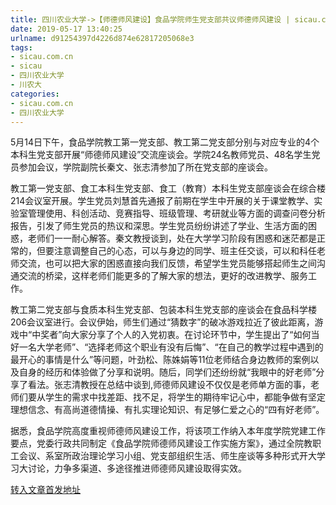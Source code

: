 ```yaml
---
title: 四川农业大学->【师德师风建设】食品学院师生党支部共议师德师风建设 | sicau.com.cn
date: 2019-05-17 13:40:25
urlname: d91254397d4226d874e62817205068e3
tags: 
- sicau.com.cn
- sicau
- 四川农业大学
- 川农大
categories:
- sicau.com.cn
- 四川农业大学
---
```



5月14日下午，食品学院教工第一党支部、教工第二党支部分别与对应专业的4个本科生党支部开展“师德师风建设”交流座谈会。学院24名教师党员、48名学生党员参加会议，学院副院长秦文、张志清参加了所在党支部的座谈会。

教工第一党支部、食工本科生党支部、食工（教育）本科生党支部座谈会在综合楼214会议室开展。学生党员刘慧首先通报了前期在学生中开展的关于课堂教学、实验室管理使用、科创活动、竞赛指导、班级管理、考研就业等方面的调查问卷分析报告，引发了师生党员的热议和深思。学生党员纷纷讲述了学业、生活方面的困惑，老师们一一耐心解答。秦文教授谈到，处在大学学习阶段有困惑和迷茫都是正常的，但要注意调整自己的心态，可以与身边的同学、班主任交谈，可以和科任老师交流，也可以把大家的困惑直接向我们反馈，希望学生党员能够搭起师生之间沟通交流的桥梁，这样老师们能更多的了解大家的想法，更好的改进教学、服务工作。

教工第二党支部与食质本科生党支部、包装本科生党支部的座谈会在食品科学楼206会议室进行。会议伊始，师生们通过“猜数字”的破冰游戏拉近了彼此距离，游戏中“中奖者”向大家分享了个人的入党初衷。在讨论环节中，学生提出了“如何当好一名大学老师”、“选择老师这个职业有没有后悔”、“在自己的教学过程中遇到的最开心的事情是什么”等问题，叶劲松、陈姝娟等11位老师结合身边教师的案例以及自身的经历和体验做了分享和说明。随后，同学们还纷纷就“我眼中的好老师”分享了看法。张志清教授在总结中谈到,师德师风建设不仅仅是老师单方面的事，老师们要从学生的需求中找差距、找不足，将学生的期待牢记心中，都能争做有坚定理想信念、有高尚道德情操、有扎实理论知识、有足够仁爱之心的“四有好老师”。

据悉，食品学院高度重视师德师风建设工作，将该项工作纳入本年度学院党建工作要点，党委行政共同制定《食品学院师德师风建设工作实施方案》，通过全院教职工会议、系室所政治理论学习小组、党支部组织生活、师生座谈等多种形式开大学习大讨论，力争多渠道、多途径推进师德师风建设取得实效。





[转入文章首发地址](https://news.sicau.edu.cn/info/1078/51257.htm)